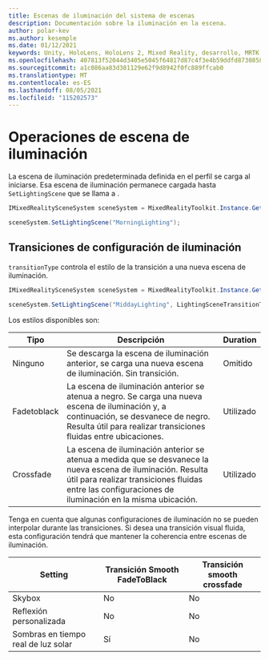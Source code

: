 ```yaml
---
title: Escenas de iluminación del sistema de escenas
description: Documentación sobre la iluminación en la escena.
author: polar-kev
ms.author: kesemple
ms.date: 01/12/2021
keywords: Unity, HoloLens, HoloLens 2, Mixed Reality, desarrollo, MRTK
ms.openlocfilehash: 407813f52044d3405e5045f64817d87c4f3e4b59ddfd87308586ac2d81924674
ms.sourcegitcommit: a1c086aa83d381129e62f9d8942f0fc889ffcab0
ms.translationtype: MT
ms.contentlocale: es-ES
ms.lasthandoff: 08/05/2021
ms.locfileid: "115202573"
---
```

# <a name="lighting-scene-operations"></a>Operaciones de escena de iluminación

La escena de iluminación predeterminada definida en el perfil se carga al iniciarse. Esa escena de iluminación permanece cargada hasta `SetLightingScene` que se llama a .

```c#
IMixedRealitySceneSystem sceneSystem = MixedRealityToolkit.Instance.GetService<IMixedRealitySceneSystem>();

sceneSystem.SetLightingScene("MorningLighting");
```

## <a name="lighting-setting-transitions"></a>Transiciones de configuración de iluminación

`transitionType` controla el estilo de la transición a una nueva escena de iluminación.

```c#
IMixedRealitySceneSystem sceneSystem = MixedRealityToolkit.Instance.GetService<IMixedRealitySceneSystem>();

sceneSystem.SetLightingScene("MiddayLighting", LightingSceneTransitionType.CrossFade);
```

Los estilos disponibles son:

Tipo | Descripción | Duration
--- | --- | ---
Ninguno | Se descarga la escena de iluminación anterior, se carga una nueva escena de iluminación. Sin transición. | Omitido
Fadetoblack | La escena de iluminación anterior se atenua a negro. Se carga una nueva escena de iluminación y, a continuación, se desvanece de negro. Resulta útil para realizar transiciones fluidas entre ubicaciones. | Utilizado
Crossfade | La escena de iluminación anterior se atenua a medida que se desvanece la nueva escena de iluminación. Resulta útil para realizar transiciones fluidas entre las configuraciones de iluminación en la misma ubicación. | Utilizado

Tenga en cuenta que algunas configuraciones de iluminación no se pueden interpolar durante las transiciones. Si desea una transición visual fluida, esta configuración tendrá que mantener la coherencia entre escenas de iluminación.

Setting | Transición Smooth FadeToBlack | Transición smooth crossfade
--- | --- | ---
Skybox | No | No
Reflexión personalizada | No | No
Sombras en tiempo real de luz solar | Sí | No
